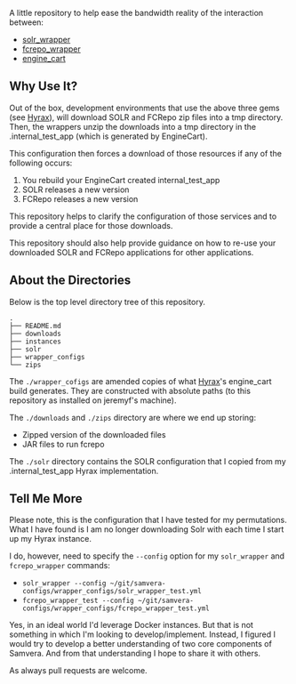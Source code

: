 A little repository to help ease the bandwidth reality of the interaction
between:

*   [solr_wrapper][solr_wrapper]
*   [fcrepo_wrapper][fcrepo_wrapper]
*   [engine_cart][engine_cart]

## Why Use It?

Out of the box, development environments that use the above three gems (see
[Hyrax][hyrax]), will download SOLR and FCRepo zip files into a tmp directory.
Then, the wrappers unzip the downloads into a tmp directory in the
.internal_test_app (which is generated by EngineCart).

This configuration then forces a download of those resources if any of the
following occurs:

1) You rebuild your EngineCart created internal_test_app
2) SOLR releases a new version
3) FCRepo releases a new version

This repository helps to clarify the configuration of those services and to
provide a central place for those downloads.

This repository should also help provide guidance on how to re-use your
downloaded SOLR and FCRepo applications for other applications.

## About the Directories

Below is the top level directory tree of this repository.

```
.
├── README.md
├── downloads
├── instances
├── solr
├── wrapper_configs
└── zips
```

The `./wrapper_cofigs` are amended copies of what [Hyrax][hyrax]'s engine_cart
build generates. They are constructed with absolute paths (to this repository
as installed on jeremyf's machine).

The `./downloads` and `./zips` directory are where we end up storing:

*   Zipped version of the downloaded files
*   JAR files to run fcrepo


The `./solr` directory contains the SOLR configuration that I copied from my
.internal_test_app Hyrax implementation.

## Tell Me More

Please note, this is the configuration that I have tested for my permutations.
What I have found is I am no longer downloading Solr with each time I start up
my Hyrax instance.

I do, however, need to specify the `--config` option for my `solr_wrapper` and
`fcrepo_wrapper` commands:

*   `solr_wrapper --config ~/git/samvera-configs/wrapper_configs/solr_wrapper_test.yml`
*   `fcrepo_wrapper_test --config ~/git/samvera-configs/wrapper_configs/fcrepo_wrapper_test.yml`

Yes, in an ideal world I'd leverage Docker instances. But that is not something
in which I'm looking to develop/implement. Instead, I figured I would try to
develop a better understanding of two core components of Samvera. And from that
understanding I hope to share it with others.

As always pull requests are welcome.

[engine_cart]:https://github.com/cbeer/engine_cart
[fcrepo_wrapper]:https://github.com/cbeer/fcrepo_wrapper
[hyrax]:https://github.com/samvera/hyrax
[solr_wrapper]:https://github.com/cbeer/solr_wrapper
